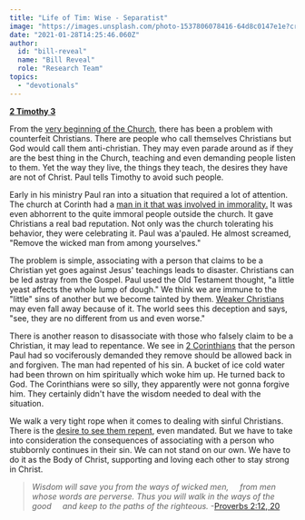 ```yaml
---
title: "Life of Tim: Wise - Separatist"
image: "https://images.unsplash.com/photo-1537806078416-64d8c0147e1e?crop=entropy&cs=srgb&fm=jpg&ixid=MXw5NjYxfDB8MXxzZWFyY2h8M3x8c2VwYXJhdGV8ZW58MHx8fA&ixlib=rb-1.2.1&q=85"
date: "2021-01-28T14:25:46.060Z"
author:
  id: "bill-reveal"
  name: "Bill Reveal"
  role: "Research Team"
topics:
  - "devotionals"
---
```

[**2 Timothy 3**][2tim3]

From the [very beginning of the Church][acts5], there has been a problem with counterfeit Christians. There are people who call themselves Christians but God would call them anti-christian. They may even parade around as if they are the best thing in the Church, teaching and even demanding people listen to them. Yet the way they live, the things they teach, the desires they have are not of Christ. Paul tells Timothy to avoid such people.

Early in his ministry Paul ran into a situation that required a lot of attention. The church at Corinth had a [man in it that was involved in immorality.][1cor5] It was even abhorrent to the quite immoral people outside the church. It gave Christians a real bad reputation. Not only was the church tolerating his behavior, they were celebrating it. Paul was a'pauled. He almost screamed, "Remove the wicked man from among yourselves."

The problem is simple, associating with a person that claims to be a Christian yet goes against Jesus' teachings leads to disaster. Christians can be led astray from the Gospel. Paul used the Old Testament thought, "a little yeast affects the whole lump of dough." We think we are immune to the "little" sins of another but we become tainted by them. [Weaker Christians][1cor8] may even fall away because of it. The world sees this deception and says, "see, they are no different from us and even worse."

There is another reason to disassociate with those who falsely claim to be a Christian, it may lead to repentance. We see in [2 Corinthians][2cor2] that the person Paul had so vociferously demanded they remove should be allowed back in and forgiven. The man had repented of his sin. A bucket of ice cold water had been thrown on him spiritually which woke him up. He turned back to God. The Corinthians were so silly, they apparently were not gonna forgive him. They certainly didn't have the wisdom needed to deal with the situation.

We walk a very tight rope when it comes to dealing with sinful Christians. There is the [desire to see them repent][james5], even mandated. But we have to take into consideration the consequences of associating with a person who stubbornly  continues in their sin. We can not stand on our own. We have to do it as the Body of Christ, supporting and loving each other to stay strong in Christ.

> _Wisdom will save you from the ways of wicked men,_
> &nbsp;&nbsp;&nbsp;&nbsp;_from men whose words are perverse._
> _Thus you will walk in the ways of the good_
> &nbsp;&nbsp;&nbsp;&nbsp;_and keep to the paths of the righteous._ -[Proverbs 2:12, 20][prov2]

[2tim3]: https://biblehub.com/2_timothy/3.htm
[acts5]: https://biblehub.com/context/acts/5-1.htm
[1cor5]: https://biblehub.com/1_corinthians/5.htm
[2cor2]: https://biblehub.com/2_corinthians/2.htm
[1cor8]: https://biblehub.com/1_corinthians/8.htm
[james5]: https://biblehub.com/context/james/5-13.htm
[prov2]: https://biblehub.com/context/proverbs/2-12.htm
